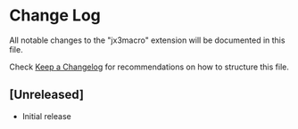 # Change Log

All notable changes to the "jx3macro" extension will be documented in this file.

Check [Keep a Changelog](http://keepachangelog.com/) for recommendations on how to structure this file.

## [Unreleased]

- Initial release